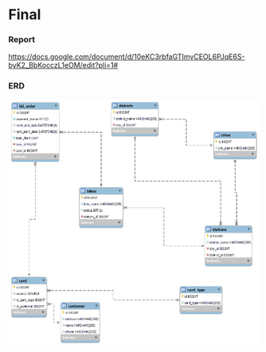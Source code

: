 # Final
### Report
https://docs.google.com/document/d/10eKC3rbfaGTImvCEOL6PJqE6S-byK2_BbKocczL1eOM/edit?pli=1#

### ERD
![1](https://github.com/KITS-G5/Final/blob/main/Docs/1.png)
